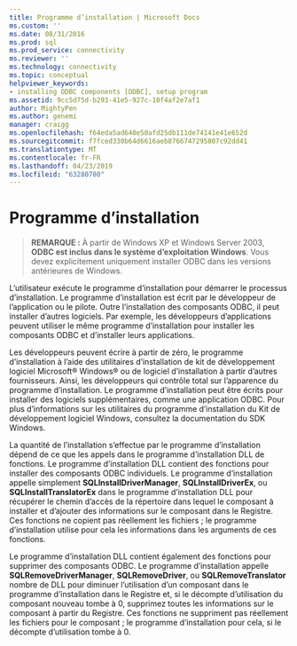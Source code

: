 ```yaml
---
title: Programme d’installation | Microsoft Docs
ms.custom: ''
ms.date: 08/31/2016
ms.prod: sql
ms.prod_service: connectivity
ms.reviewer: ''
ms.technology: connectivity
ms.topic: conceptual
helpviewer_keywords:
- installing ODBC components [ODBC], setup program
ms.assetid: 9cc5d75d-b293-41e5-927c-10f4af2e7af1
author: MightyPen
ms.author: genemi
manager: craigg
ms.openlocfilehash: f64eda5ad640e50afd25db111de74141e41e652d
ms.sourcegitcommit: f7fced330b64d6616aeb8766747295807c92dd41
ms.translationtype: MT
ms.contentlocale: fr-FR
ms.lasthandoff: 04/23/2019
ms.locfileid: "63280780"
---
```

# <a name="setup-program"></a>Programme d’installation
> **REMARQUE :** À partir de Windows XP et Windows Server 2003, **ODBC est inclus dans le système d’exploitation Windows**. Vous devez explicitement uniquement installer ODBC dans les versions antérieures de Windows.  
  
 L’utilisateur exécute le programme d’installation pour démarrer le processus d’installation. Le programme d’installation est écrit par le développeur de l’application ou le pilote. Outre l’installation des composants ODBC, il peut installer d’autres logiciels. Par exemple, les développeurs d’applications peuvent utiliser le même programme d’installation pour installer les composants ODBC et d’installer leurs applications.  
  
 Les développeurs peuvent écrire à partir de zéro, le programme d’installation à l’aide des utilitaires d’installation de kit de développement logiciel Microsoft® Windows® ou de logiciel d’installation à partir d’autres fournisseurs. Ainsi, les développeurs qui contrôle total sur l’apparence du programme d’installation. Le programme d’installation peut être écrits pour installer des logiciels supplémentaires, comme une application ODBC. Pour plus d’informations sur les utilitaires du programme d’installation du Kit de développement logiciel Windows, consultez la documentation du SDK Windows.  
  
 La quantité de l’installation s’effectue par le programme d’installation dépend de ce que les appels dans le programme d’installation DLL de fonctions. Le programme d’installation DLL contient des fonctions pour installer des composants ODBC individuels. Le programme d’installation appelle simplement **SQLInstallDriverManager**, **SQLInstallDriverEx**, ou **SQLInstallTranslatorEx** dans le programme d’installation DLL pour récupérer le chemin d’accès de la répertoire dans lequel le composant à installer et d’ajouter des informations sur le composant dans le Registre. Ces fonctions ne copient pas réellement les fichiers ; le programme d’installation utilise pour cela les informations dans les arguments de ces fonctions.  
  
 Le programme d’installation DLL contient également des fonctions pour supprimer des composants ODBC. Le programme d’installation appelle **SQLRemoveDriverManager**, **SQLRemoveDriver**, ou **SQLRemoveTranslator** nombre de DLL pour diminuer l’utilisation d’un composant dans le programme d’installation dans le Registre et, si le décompte d’utilisation du composant nouveau tombe à 0, supprimez toutes les informations sur le composant à partir du Registre. Ces fonctions ne suppriment pas réellement les fichiers pour le composant ; le programme d’installation pour cela, si le décompte d’utilisation tombe à 0.
